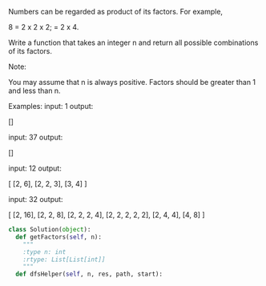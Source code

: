 Numbers can be regarded as product of its factors. For example,

8 = 2 x 2 x 2;
  = 2 x 4.

Write a function that takes an integer n and return all possible combinations of its factors.


Note:

You may assume that n is always positive.
Factors should be greater than 1 and less than n.



Examples:
 input: 1
 output:

[]

input: 37
 output:

[]

 input: 12
 output:

[
  [2, 6],
  [2, 2, 3],
  [3, 4]
]

 input: 32
 output:

[
  [2, 16],
  [2, 2, 8],
  [2, 2, 2, 4],
  [2, 2, 2, 2, 2],
  [2, 4, 4],
  [4, 8]
]




```python
class Solution(object):
  def getFactors(self, n):
    """
    :type n: int
    :rtype: List[List[int]]
    """
  def dfsHelper(self, n, res, path, start):
```
